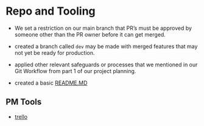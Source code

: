 # Repo and Tooling

* We set a restriction on our main branch that PR’s must be approved by someone other than the PR owner before it can get merged.

* created a branch called `dev` may be made with merged features that may not yet be ready for production.

* applied other relevant safeguards or processes that we mentioned in our Git  Workflow from part 1 of our project planning.

* created a basic [README.MD](../README.MD)
## PM Tools
* [trello]()
